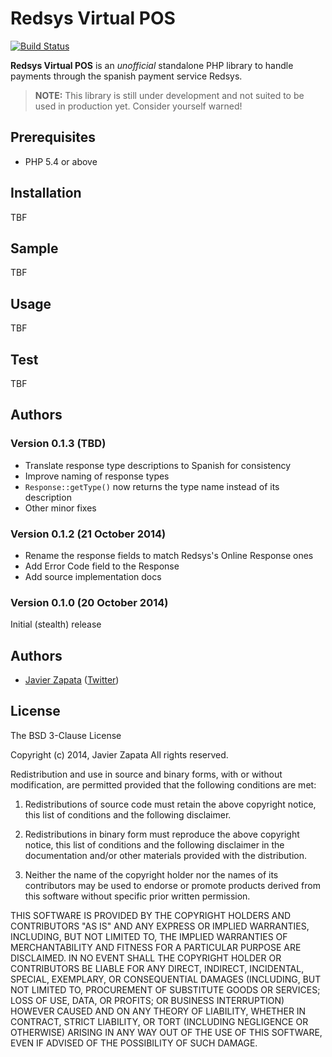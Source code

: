 Redsys Virtual POS
==================

[![Build Status](https://travis-ci.org/nkm/redsys-virtual-pos.png?branch=master)](https://travis-ci.org/nkm/redsys-virtual-pos)

**Redsys Virtual POS** is an *unofficial* standalone PHP library to handle payments through the spanish payment service Redsys.

> **NOTE:** This library is still under development and not suited to be used in production yet. Consider yourself warned!

Prerequisites
-------------

- PHP 5.4 or above

Installation
------------

TBF

Sample
------

TBF

Usage
-----

TBF

Test
-----

TBF

Authors
-------

### Version 0.1.3 (TBD)

- Translate response type descriptions to Spanish for consistency
- Improve naming of response types
- `Response::getType()` now returns the type name instead of its description
- Other minor fixes

### Version 0.1.2 (21 October 2014)

- Rename the response fields to match Redsys's Online Response ones
- Add Error Code field to the Response
- Add source implementation docs

### Version 0.1.0 (20 October 2014)

Initial (stealth) release


Authors
-------

- [Javier Zapata](http://javi.io) ([Twitter](https://twitter.com/jzf82))

License
-------

The BSD 3-Clause License

Copyright (c) 2014, Javier Zapata
All rights reserved.

Redistribution and use in source and binary forms, with or without modification, are permitted provided that the following conditions are met:

1. Redistributions of source code must retain the above copyright notice, this list of conditions and the following disclaimer.

2. Redistributions in binary form must reproduce the above copyright notice, this list of conditions and the following disclaimer in the documentation and/or other materials provided with the distribution.

3. Neither the name of the copyright holder nor the names of its contributors may be used to endorse or promote products derived from this software without specific prior written permission.

THIS SOFTWARE IS PROVIDED BY THE COPYRIGHT HOLDERS AND CONTRIBUTORS "AS IS" AND ANY EXPRESS OR IMPLIED WARRANTIES, INCLUDING, BUT NOT LIMITED TO, THE IMPLIED WARRANTIES OF MERCHANTABILITY AND FITNESS FOR A PARTICULAR PURPOSE ARE DISCLAIMED. IN NO EVENT SHALL THE COPYRIGHT HOLDER OR CONTRIBUTORS BE LIABLE FOR ANY DIRECT, INDIRECT, INCIDENTAL, SPECIAL, EXEMPLARY, OR CONSEQUENTIAL DAMAGES (INCLUDING, BUT NOT LIMITED TO, PROCUREMENT OF SUBSTITUTE GOODS OR SERVICES; LOSS OF USE, DATA, OR PROFITS; OR BUSINESS INTERRUPTION) HOWEVER CAUSED AND ON ANY THEORY OF LIABILITY, WHETHER IN CONTRACT, STRICT LIABILITY, OR TORT (INCLUDING NEGLIGENCE OR OTHERWISE) ARISING IN ANY WAY OUT OF THE USE OF THIS SOFTWARE, EVEN IF ADVISED OF THE POSSIBILITY OF SUCH DAMAGE.

